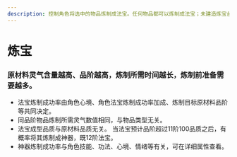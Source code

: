 ```yaml
---
description: 控制角色将选中的物品炼制成法宝。任何物品都可以炼制成法宝；未建造炼宝台时无法炼宝。
---
```


# 炼宝

### 原材料灵气含量越高、品阶越高，炼制所需时间越长，炼制前准备需要越多。 

* 法宝炼制成功率由角色心境、角色法宝炼制成功率加成、炼制目标原材料品阶等共同决定。 
* 同品阶物品炼制所需灵气数值相同，与物品类型无关。 
* 法宝成型品质与原材料品质无关。 当法宝预计品阶超过11阶100品质之后，有概率将其炼制成神器，既12阶法宝。 
* 神器炼制成功率与角色技能、功法、心境、情绪等有关，可在详细属性查看。


